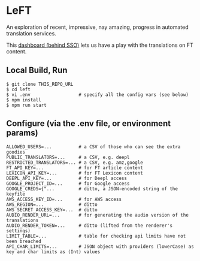 # LeFT

An exploration of recent, impressive, nay amazing, progress in automated translation services.

This [dashboard (behind SSO)](https://ftlabs-left.herokuapp.com/) lets us have a play with the translations on FT content.

## Local Build, Run

```
$ git clone THIS_REPO_URL
$ cd left
$ vi .env                  # specify all the config vars (see below)
$ npm install
$ npm run start
```

## Configure (via the .env file, or environment params)

```
ALLOWED_USERS=...          # a CSV of those who can see the extra goodies
PUBLIC_TRANSLATORS=...     # a CSV, e.g. deepl
RESTRICTED_TRANSLATORS=... # a CSV, e.g. amz,google
FT_API_KEY=...             # for FT article content
LEXICON_API_KEY=...        # for FT Lexicon content
DEEPL_API_KEY=...          # for Deepl access
GOOGLE_PROJECT_ID=...      # for Google access
GOOGLE_CREDS={"...         # ditto, a JSON-encoded string of the keyfile
AWS_ACCESS_KEY_ID=...      # for AWS access
AWS_REGION=...             # ditto
AWS_SECRET_ACCESS_KEY=...  # ditto
AUDIO_RENDER_URL=...       # for generating the audio version of the translations
AUDIO_RENDER_TOKEN=...     # ditto (lifted from the renderer's settings)
LIMIT_TABLE=...            # table for checking api limits have not been breached
API_CHAR_LIMITS=...        # JSON object with providers (lowerCase) as key and char limits as (Int) values
```
